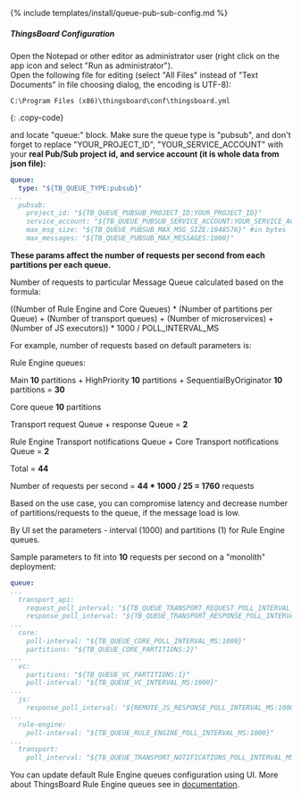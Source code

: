 {% include templates/install/queue-pub-sub-config.md %}

##### ThingsBoard Configuration

Open the Notepad or other editor as administrator user (right click on the app icon and select "Run as administrator").  
Open the following file for editing (select "All Files" instead of "Text Documents" in file choosing dialog, the encoding is UTF-8):

```text 
C:\Program Files (x86)\thingsboard\conf\thingsboard.yml
``` 
{: .copy-code}

and locate "queue:" block. Make sure the queue type is "pubsub", and don't forget to replace "YOUR_PROJECT_ID", "YOUR_SERVICE_ACCOUNT" with your **real Pub/Sub project id, and service account (it is whole data from json file):**

```yml
queue:
  type: "${TB_QUEUE_TYPE:pubsub}"
...
  pubsub:
    project_id: "${TB_QUEUE_PUBSUB_PROJECT_ID:YOUR_PROJECT_ID}"
    service_account: "${TB_QUEUE_PUBSUB_SERVICE_ACCOUNT:YOUR_SERVICE_ACCOUNT}"
    max_msg_size: "${TB_QUEUE_PUBSUB_MAX_MSG_SIZE:1048576}" #in bytes
    max_messages: "${TB_QUEUE_PUBSUB_MAX_MESSAGES:1000}"
```

**These params affect the number of requests per second from each partitions per each queue.**

Number of requests to particular Message Queue calculated based on the formula:

((Number of Rule Engine and Core Queues) * (Number of partitions per Queue) + 
(Number of transport queues) + (Number of microservices) + (Number of JS executors)) * 1000 / POLL_INTERVAL_MS

For example, number of requests based on default parameters is:

Rule Engine queues:

Main **10** partitions + HighPriority **10** partitions + SequentialByOriginator **10** partitions = **30**

Core queue **10** partitions

Transport request Queue + response Queue = **2**

Rule Engine Transport notifications Queue + Core Transport notifications Queue = **2**

Total = **44**

Number of requests per second = **44 * 1000 / 25 = 1760** requests

Based on the use case, you can compromise latency and decrease number of partitions/requests to the queue, if the message load is low.

By UI set the parameters - interval (1000) and partitions (1) for Rule Engine queues.

Sample parameters to fit into **10** requests per second on a "monolith" deployment:

```yml
queue:
...
  transport_api:
    request_poll_interval: "${TB_QUEUE_TRANSPORT_REQUEST_POLL_INTERVAL_MS:1000}"
    response_poll_interval: "${TB_QUEUE_TRANSPORT_RESPONSE_POLL_INTERVAL_MS:1000}"
...
  core:
    poll-interval: "${TB_QUEUE_CORE_POLL_INTERVAL_MS:1000}"
    partitions: "${TB_QUEUE_CORE_PARTITIONS:2}"
...
  vc:
    partitions: "${TB_QUEUE_VC_PARTITIONS:1}"
    poll-interval: "${TB_QUEUE_VC_INTERVAL_MS:1000}"
...
  js:
    response_poll_interval: "${REMOTE_JS_RESPONSE_POLL_INTERVAL_MS:1000}"
...
  rule-engine:
    poll-interval: "${TB_QUEUE_RULE_ENGINE_POLL_INTERVAL_MS:1000}"
...
  transport:
    poll_interval: "${TB_QUEUE_TRANSPORT_NOTIFICATIONS_POLL_INTERVAL_MS:1000}"
```

You can update default Rule Engine queues configuration using UI. More about ThingsBoard Rule Engine queues see in [documentation](/docs/{{docsPrefix}}user-guide/rule-engine-2-5/queues/).
